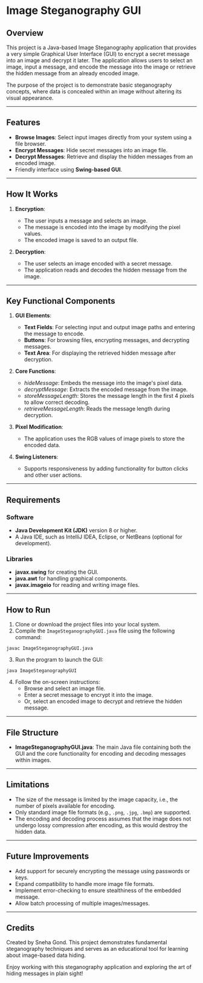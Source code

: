 # Image Steganography GUI

## Overview
This project is a Java-based Image Steganography application that provides a very simple Graphical User Interface (GUI) to encrypt a secret message into an image and decrypt it later. The application allows users to select an image, input a message, and encode the message into the image or retrieve the hidden message from an already encoded image.

The purpose of the project is to demonstrate basic steganography concepts, where data is concealed within an image without altering its visual appearance.

---

## Features
- **Browse Images**: Select input images directly from your system using a file browser.
- **Encrypt Messages**: Hide secret messages into an image file.
- **Decrypt Messages**: Retrieve and display the hidden messages from an encoded image.
- Friendly interface using **Swing-based GUI**.

---

## How It Works
1. **Encryption**:
   - The user inputs a message and selects an image.
   - The message is encoded into the image by modifying the pixel values.
   - The encoded image is saved to an output file.
   
2. **Decryption**:
   - The user selects an image encoded with a secret message.
   - The application reads and decodes the hidden message from the image.

---

## Key Functional Components
1. **GUI Elements**:
   - **Text Fields**: For selecting input and output image paths and entering the message to encode.
   - **Buttons**: For browsing files, encrypting messages, and decrypting messages.
   - **Text Area**: For displaying the retrieved hidden message after decryption.

2. **Core Functions**:
   - *hideMessage*: Embeds the message into the image's pixel data.
   - *decryptMessage*: Extracts the encoded message from the image.
   - *storeMessageLength*: Stores the message length in the first 4 pixels to allow correct decoding.
   - *retrieveMessageLength*: Reads the message length during decryption.

3. **Pixel Modification**:
   - The application uses the RGB values of image pixels to store the encoded data.

4. **Swing Listeners**:
   - Supports responsiveness by adding functionality for button clicks and other user actions.

---

## Requirements
### Software
- **Java Development Kit (JDK)** version 8 or higher.
- A Java IDE, such as IntelliJ IDEA, Eclipse, or NetBeans (optional for development).

### Libraries
- **javax.swing** for creating the GUI.
- **java.awt** for handling graphical components.
- **javax.imageio** for reading and writing image files.

---

## How to Run
1. Clone or download the project files into your local system.
2. Compile the `ImageSteganographyGUI.java` file using the following command:
```shell script
javac ImageSteganographyGUI.java
```
3. Run the program to launch the GUI:
```shell script
java ImageSteganographyGUI
```
4. Follow the on-screen instructions:
   - Browse and select an image file.
   - Enter a secret message to encrypt it into the image.
   - Or, select an encoded image to decrypt and retrieve the hidden message.

---

## File Structure
- **ImageSteganographyGUI.java**: The main Java file containing both the GUI and the core functionality for encoding and decoding messages within images.

---

## Limitations
- The size of the message is limited by the image capacity, i.e., the number of pixels available for encoding.
- Only standard image file formats (e.g., `.png`, `.jpg`, `.bmp`) are supported.
- The encoding and decoding process assumes that the image does not undergo lossy compression after encoding, as this would destroy the hidden data.

---

## Future Improvements
- Add support for securely encrypting the message using passwords or keys.
- Expand compatibility to handle more image file formats.
- Implement error-checking to ensure stealthiness of the embedded message.
- Allow batch processing of multiple images/messages.

---

## Credits
Created by Sneha Gond. This project demonstrates fundamental steganography techniques and serves as an educational tool for learning about image-based data hiding.

Enjoy working with this steganography application and exploring the art of hiding messages in plain sight!

